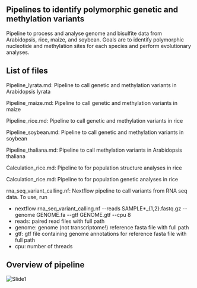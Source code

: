 ## Pipelines to identify polymorphic genetic and methylation variants

Pipeline to process and analyse genome and bisulfite data from Arabidopsis, rice, maize, and soybean. Goals are to identify polymorphic nucleotide and methylation sites for each species and perform evolutionary analyses. 

## List of files
Pipeline_lyrata.md: Pipeline to call genetic and methylation variants in Arabidopsis lyrata

Pipeline_maize.md: Pipeline to call genetic and methylation variants in maize

Pipeline_rice.md: Pipeline to call genetic and methylation variants in rice

Pipeline_soybean.md: Pipeline to call genetic and methylation variants in soybean

Pipeline_thaliana.md: Pipeline to call methylation variants in Arabidopsis thaliana

Calculation_rice.md: Pipeline to for population structure analyses in rice

Calculation_rice.md: Pipeline to for population genetic analyses in rice

rna_seq_variant_calling.nf: Nextflow pipeline to call variants from RNA seq data. To use, run
- nextflow rna_seq_variant_calling.nf --reads SAMPLE*_{1,2}.fastq.gz --genome GENOME.fa --gtf GENOME.gtf --cpu 8
- reads: paired read files with full path
- genome: genome (not transcriptome!) reference fasta file  with full path
- gtf: gtf file containing genome annotations for reference fasta file  with full path
- cpu: number of threads



## Overview of pipeline

![Slide1](https://github.com/arunkumarramesh/Methylation/assets/23363383/15cd99fc-5089-497a-b1d5-f63c8d212c20)
